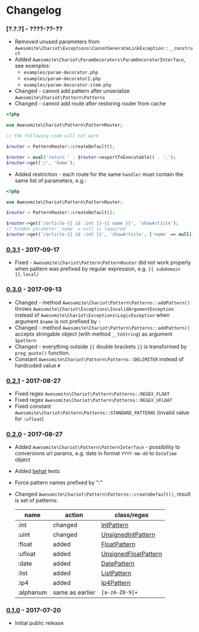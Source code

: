 # Changelog

### [?.?.?] - ????-??-??

* Removed unused parameters from `Awesomite\Chariot\Exceptions\CannotGenerateLinkException::__construct`
* Added `Awesomite\Chariot\ParamDecorators\ParamDecoratorInterface`,
see examples:
  * `examples/param-decorator.php`
  * `examples/param-decorator2.php`
  * `examples/param-decorator-item.php`
* Changed - cannot add pattern after unserialize `Awesomite\Chariot\Pattern\Patterns`
* Changed - cannot add route after restoring router from cache
```php
<?php

use Awesomite\Chariot\Pattern\PatternRouter;

// the following code will not work

$router = PatternRouter::createDefault();

$router = eval('return ' . $router->exportToExecutable() . ';');
$router->get('/', 'home');
```
* Added restriction - each route for the same `handler` must contain the same list of parameters, e.g.:
```php
<?php

use Awesomite\Chariot\Pattern\PatternRouter;

$router = PatternRouter::createDefault();

$router->get('/article-{{ id :int }}-{{ name }}', 'showArticle');
// hidden parameter 'name' = null is required
$router->get('/article-{{ id :int }}', 'showArticle', ['name' => null]);
```

### [0.3.1] - 2017-09-17

* Fixed - `Awesomite\Chariot\Pattern\PatternRouter` did not work properly when pattern was prefixed by regular expression,
e.g. `{{ subdomain }}.local/`

### [0.3.0] - 2017-09-13

* Changed - method `Awesomite\Chariot\Pattern\Patterns::addPattern()`
  throws `Awesomite\Chariot\Exceptions\InvalidArgumentException`
  instead of `Awesomite\Chariot\Exceptions\LogicException` when argument `$name` is not prefixed by `:`
* Changed - method `Awesomite\Chariot\Pattern\Patterns::addPattern()`
  accepts stringable object (with method `__toString`) as argument `$pattern`
* Changed - everything outside `{{` double brackets `}}` is transformed by `preg_quote()` function.
* Constant `Awesomite\Chariot\Pattern\Patterns::DELIMITER` instead of hardcoded value `#`

### [0.2.1] - 2017-08-27

* Fixed regex `Awesomite\Chariot\Pattern\Patterns::REGEX_FLOAT`
* Fixed regex `Awesomite\Chariot\Pattern\Patterns::REGEX_UFLOAT`
* Fixed constant `Awesomite\Chariot\Pattern\Patterns::STANDARD_PATTERNS` (invalid value for `:ufloat`)

### [0.2.0] - 2017-08-27

* Added `Awesomite\Chariot\Pattern\PatternInterface` - possibility to conversions url params, e.g. date in format `YYYY-mm-dd` to `DateTime` object
* Added [behat] tests
* Force pattern names prefixed by ":"
* Changed `Awesomite\Chariot\Pattern\Patterns::createDefault()`, result is set of patterns:
  
  | name      | action          | class/regex            |
  |-----------|-----------------|------------------------|
  | :int      | changed         | [IntPattern]           |
  | :uint     | changed         | [UnsignedIntPattern]   |
  | :float    | added           | [FloatPattern]         |
  | :ufloat   | added           | [UnsignedFloatPattern] |
  | :date     | added           | [DatePattern]          |
  | :list     | added           | [ListPattern]          |
  | :ip4      | added           | [Ip4Pattern]           |
  | :alphanum | same as earlier | `[a-zA-Z0-9]+`         |

### [0.1.0] - 2017-07-20
    
* Initial public release

[0.3.1]: https://github.com/awesomite/chariot/compare/v0.3.0...v0.3.1
[0.3.0]: https://github.com/awesomite/chariot/compare/v0.2.1...v0.3.0
[0.2.1]: https://github.com/awesomite/chariot/compare/v0.2.0...v0.2.1
[0.2.0]: https://github.com/awesomite/chariot/compare/v0.1.0...v0.2.0
[0.1.0]: https://github.com/awesomite/chariot/tree/v0.1.0
[behat]: http://behat.org

[IntPattern]:           src/Pattern/StdPatterns/IntPattern.php
[UnsignedIntPattern]:   src/Pattern/StdPatterns/UnsignedIntPattern.php
[FloatPattern]:         src/Pattern/StdPatterns/FloatPattern.php
[UnsignedFloatPattern]: src/Pattern/StdPatterns/UnsignedFloatPattern.php
[DatePattern]:          src/Pattern/StdPatterns/DatePattern.php
[ListPattern]:          src/Pattern/StdPatterns/ListPattern.php
[Ip4Pattern]:           src/Pattern/StdPatterns/Ip4Pattern.php
